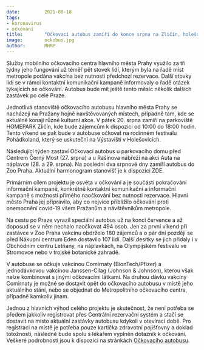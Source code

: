 ```yaml
---
date:         2021-08-18
tags:         
- koronavirus
- očkování
title:        "Očkovací autobus zamíří do konce srpna na Zličín, holešovické Výstaviště nebo na náplavky"
image: 	      ockobus.jpg
author:       MHMP
---
```


Služby mobilního očkovacího centra hlavního města Prahy využilo za tři týdny jeho fungování už téměř pět stovek lidí, kterým byla na řadě míst metropole podána vakcína bez nutnosti předchozí rezervace. Další stovky lidí se v rámci kontaktní komunikační kampaně informovaly o řadě otázek týkajících se očkování. Autobus bude mít ještě tento měsíc několik dalších zastávek po celé Praze.

Jednotlivá stanoviště očkovacího autobusu hlavního města Prahy se nacházejí na Pražany hojně navštěvovaných místech, případně tam, kde se aktuálně konají různé kulturní akce. V pátek 20. srpna zamíří na parkoviště HOMEPARK Zličín, kde bude zájemcům k dispozici od 10:00 do 18:00 hodin. Tento víkend se pak bude v autobuse očkovat na rodinném festivalu Pohádkoland, který se uskuteční na Výstavišti v Holešovicích.

Následující týden zastaví Očkovací autobus u parkovacího domu před Centrem Černý Most (27. srpna) a u Rašínova nábřeží na akci Auta na náplavce (28. a 29. srpna). Na poslední dva srpnové dny zamíří autobus do Zoo Praha. Aktuální harmonogram stanovišť je k dispozici ZDE.

Primárním cílem projektu je osvěta v očkování a je součástí pokračování informační kampaně, konkrétně kontaktní komunikační a informační kampaně s možností přímého naočkování bez nutnosti rezervace. Hlavní město Praha jej připravilo, aby co nejvíce přiblížilo očkování proti onemocnění covid-19 všem Pražanům a návštěvníkům metropole.

Na cestu po Praze vyrazil speciální autobus už na konci července a až doposud se v něm nechalo naočkovat 494 osob. Jen za první víkend při zastávce v Zoo Praha vakcínu obdrželo 180 zájemců a o pár dní později se před Nákupní centrum Eden dostavilo 107 lidí. Další desítky se jich přidaly i v Obchodním centru Letňany, na náplavkách, na Olympijském festivalu ve Stromovce nebo v trojské botanické zahradě.

V autobuse se očkuje vakcínou Comirnaty (BionTech/Pfizer) a jednodávkovou vakcínou Janssen-Cilag (Johnson & Johnson), kterou však nelze kombinovat s jinými očkovacími látkami. Na druhou dávku vakcíny Comirnaty je možné se dostavit opět do očkovacího autobusu v místě jeho aktuálního stání, nebo se objednat do Metropolitního očkovacího centra, případně kamkoliv jinam.

Jednou z hlavních výhod celého projektu je skutečnost, že není potřeba se předem jakkoliv registrovat přes Centrální rezervační systém a stačí se dostavit na místo aktuální zastávky autobusu kdykoli v otevírací době. Pro registraci na místě je potřeba pouze kartička zdravotní pojišťovny a doklad totožnosti, následně bude spolu s lékařem vyplněn dotazník k očkování. Veškeré podrobnosti jsou k dispozici na stránkách [Očkovacího autobusu](https://ockovani.praha.eu/bez-registrace/). 

 
